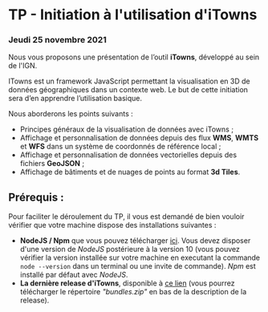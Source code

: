 # TP - Initiation à l'utilisation d'iTowns
### Jeudi 25 novembre 2021


Nous vous proposons une présentation de l’outil **iTowns**, développé au sein de l'IGN.

ITowns est un framework JavaScript permettant la visualisation en 3D de données géographiques dans un contexte web. 
Le but de cette initiation sera d’en apprendre l’utilisation basique.

Nous aborderons les points suivants :

- Principes généraux de la visualisation de données avec iTowns ;
- Affichage et personnalisation de données depuis des flux **WMS**, **WMTS** et **WFS** dans un système de coordonnés de
  référence local ;
- Affichage et personnalisation de données vectorielles depuis des fichiers **GeoJSON** ;
- Affichage de bâtiments et de nuages de points au format **3d Tiles**.


## Prérequis : 

Pour faciliter le déroulement du TP, il vous est demandé de bien vouloir vérifier que votre machine dispose des 
installations suivantes :

- **NodeJS / Npm** que vous pouvez télécharger [ici](https://nodejs.org/en/download/).
  Vous devez disposer d'une version de _NodeJS_ postérieure à la version 10 (vous pouvez vérifier la version installée sur votre 
  machine en executant la commande `node --version` dans un terminal ou une invite de commande).
  _Npm_ est installé par défaut avec _NodeJS_.
- **La dernière release d'iTowns**, disponible à [ce lien](https://github.com/iTowns/itowns/releases) (vous pourrez 
  télécharger le répertoire _"bundles.zip"_ en bas de la description de la release).
